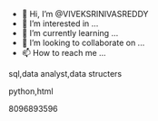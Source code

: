 - 👋 Hi, I’m @VIVEKSRINIVASREDDY
- 👀 I’m interested in ...
- 🌱 I’m currently learning ...
- 💞️ I’m looking to collaborate on ...
- 📫 How to reach me ...

<!---
VIVEKSRINIVASREDDY/VIVEKSRINIVASREDDY is a ✨ special ✨ repository because its `README.md` (this file) appears on your GitHub profile.
You can click the Preview link to take a look at your changes.
--->sql,data analyst,data structers
python,html

8096893596
